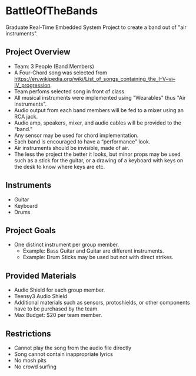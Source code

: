 # BattleOfTheBands
Graduate Real-Time Embedded System Project to create a band out of "air instruments".

## Project Overview

* Team: 3 People (Band Members)
* A Four-Chord song was selected from https://en.wikipedia.org/wiki/List_of_songs_containing_the_I–V–vi–IV_progression.
* Team perfoms selected song in front of class.
* All musical instruments were implemented using "Wearables" thus "Air Instruments".
* Audio output from each band members will be fed to a mixer using an RCA jack.
* Audio amp, speakers, mixer, and audio cables will be provided to the “band.”
* Any sensor may be used for chord implementation.
* Each band is encouraged to have a “performance” look.
* Air instruments should be invisible, made of air. 
* The less the project the better it looks, but  minor props may be used such as a stick for the guitar, or a drawing of a  keyboard with keys on the desk to know where keys are etc.

## Instruments

* Guitar
* Keyboard
* Drums

## Project Goals

* One distinct instrument per group member.
  * Example: Bass Guitar and Guitar are different instruments.
  * Example: Drum Sticks may be used but not with direct strikes.

## Provided Materials

* Audio Shield for each group member.
* Teensy3 Audio Shield
* Additional materials such as sensors, protoshields, or other components have to be purchased by the team.
* Max Budget: $20 per team member.

## Restrictions

* Cannot play the song from the audio file directly
* Song cannot contain inappropriate lyrics
* No mosh pits
* No crowd surfing

